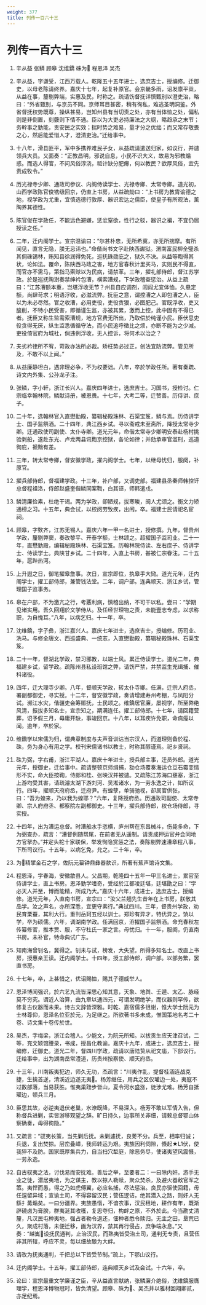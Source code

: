 ```yaml
---
weight: 377
title: 列传一百六十三
---
```


# 列传一百六十三

1. <span id="列传一百六十三-1"></span>
辛从益 张鳞 顾皋 沈维鐈 硃为 程恩泽 吴杰

2. <span id="列传一百六十三-2"></span>
辛从益，字谦受，江西万载人。乾隆五十五年进士，选庶吉士，授编修。迁御史，以母老陈请终养。嘉庆十七年，起复补原官。会京畿多雨，诏发廪平粜，从益在事，釐剔弊端，实惠及民，时称之。疏请饬督抚详慎甄别以澄吏治，略曰：“外省甄别，与京员不同。京师耳目甚密，稍有徇私，难逃圣明洞鉴。外省督抚权势既尊，操纵甚易，岂知州县有当切责之处，亦有当体恤之处，偏私则是非倒置，刻覈则下情不通。臣以为大吏必持廉法之大纲，略趋承之末节；务幹事之勤能，责安民之实效；揣时势之难易，量才分之优绌；而又常存敬畏之心，然后能爱惜人才，澄清吏治。”迁给事中。

3. <span id="列传一百六十三-3"></span>
十八年，滑县匪平，军中多携养难民子女，从益疏请遣送归家，如议行，并谴领兵大员。又面奏：“正教昌明，邪说自息，小民不识大义，故易为邪教煽惑。而选人得官，不问风俗淳浇，祗计缺分肥瘠，何以教民？欲厚风俗，宜先责成牧令。”

4. <span id="列传一百六十三-4"></span>
历光禄寺少卿、通政司参议、内阁侍读学士、光禄寺卿、太常寺卿。道光初，山西学政陈官俊镌级回京，仍直上书房，从益疏劾曰：“上书房为教胄谕德之地，视学政为尤重，宜慎选德行敦厚、器识宏达之儒臣，使皇子有所观法，薰陶养其德性。

5. <span id="列传一百六十三-5"></span>
陈官俊在学政任，不能远色避嫌，惩忿窒欲，性行之驳，器识之褊，不宜仍居授读之任。”

6. <span id="列传一百六十三-6"></span>
二年，迁内阁学士。宣宗温谕曰：“尔甚朴忠，无所希冀，亦无所揣摩。有所闻见，直言无隐，朕无忌讳也。”命偕尚书文孚赴陕西谳狱。渭南富民柳全璧杀其佣硃锡林，贿知县徐润得免死，巡抚硃勋庇之，狱久不决。从益等鞫得其状，论如法。覆命，陈陕西马政之害，地方官春秋计里买马，实则民不得直，而官亦不需马，第指马索赇以为民病，请禁革。三年，擢礼部侍郎，督江苏学政。於是巡抚陶澍奏禁绅衿包漕，横索漕规，下学政稽查惩治。从益上疏曰：“江苏漕额本重，岂堪浮收无节？州县自应调剂，闾阎尤宜体恤。久悬定额，尚肆苛求；明语浮收，必滋流弊。抚臣之意，谓控漕之人即包漕之人，臣以为未必尽然。官之收漕，必用吏役，吏役贪狠，必图肥己。官既浮收，吏又朘削，不特小民受害，即循谨生监，亦被其累，激而上控，此中固有不得已者。抚臣又称生监需索漕规，地方官费无所出，乃取偿於纯谨小民。臣伏思吏役贪得无厌，纵生监悉循循守法，而小民追呼徵比之烦，亦断不能为之少减。吏役倚官府为城社，倘违例浮收，无人控诉，将何术以治之？

7. <span id="列传一百六十三-7"></span>
夫劣衿律所不宥，苛政亦法所必裁。矫枉势必过正，创法宜防流弊。管见所及，不敢不以上闻。”

8. <span id="列传一百六十三-8"></span>
从益廉静坦白，遇非理必争，不为权要诎。八年，卒於学政任所。著有奏疏、诗文内外集、公孙龙子注。

9. <span id="列传一百六十三-9"></span>
张鳞，字小轩，浙江长兴人。嘉庆四年进士，选庶吉士。习国书，授检讨。仁宗临幸翰林院，鳞献诗册，被恩赉。十七年，大考二等，迁赞善。历侍讲、庶子。

10. <span id="列传一百六十三-10"></span>
二十年，选翰林官入直懋勤殿，纂辑秘殿珠林、石渠宝笈，鳞与焉。历侍讲学士、国子监祭酒。二十四年，典江西乡试。寻以斋戒未至斋所，降授太常寺少卿。迁通政使司副使、太仆寺卿。道光元年，命偕太常寺少卿明安泰赴杨村挑验剥船，遂赴东光、卢龙两县讯鞫京控狱，各论如律；并劾承审官滥刑，巡道徇庇，褫黜有差。

11. <span id="列传一百六十三-11"></span>
三年，转太常寺卿，督安徽学政，擢内阁学士。七年，以继母忧归，服阕，补原官。

12. <span id="列传一百六十三-12"></span>
擢兵部侍郎，督福建学政。十三年，补户部，又调吏部。福建县丞秦师韩控讦总督程祖洛，侍郎赵盛奎偕鳞同案鞫，白其诬，师韩遣戍。

13. <span id="列传一百六十三-13"></span>
鳞清廉俭素，杜绝干谒。两为学政，卻陋规，拔寒畯，闽人尤颂之。衡文力矫通榜之习。十五年，典会试，以校阅劳致疾，出闱，卒。福建士民请祀名宦祠。

14. <span id="列传一百六十三-14"></span>
顾皋，字歅齐，江苏无锡人。嘉庆六年一甲一名进士，授修撰。九年，督贵州学政，釐剔弊窦，奏改黎平、开泰学额，士林颂之。超擢国子监司业。二十一年，直懋勤殿，编辑秘殿珠林、石渠宝笈。历翰林院侍读、左右庶子、侍讲学士、侍读学士。典陕甘乡试。二十四年，入直上书房，甚被仁宗眷注。二十五年，扈跸热河。

15. <span id="列传一百六十三-15"></span>
上升遐之日，御笔擢皋詹事。次日，宣宗即位，执皋手大恸。道光元年，迁内阁学士，擢工部侍郎，兼管钱法堂。二年，调户部。连典顺天、浙江乡试，管理国子监事务。

16. <span id="列传一百六十三-16"></span>
皋在户部，不为激亢之行，考覈利病，慎稽出纳，不可干以私。尝曰：“学期见诸实用。吾久回翔於文学侍从。及任经世理物之责，未能壹志专虑，以求称职，为自愧耳。”八年，以病乞归。十一年，卒。

17. <span id="列传一百六十三-17"></span>
沈维鐈，字子彝，浙江嘉兴人。嘉庆七年进士，选庶吉士，授编修。历司业、洗马。与修全唐文、西巡盛典、一统志，入直懋勤殿，纂辑秘殿珠林、石渠宝笈。

18. <span id="列传一百六十三-18"></span>
二十一年，督湖北学政，禁习邪教，以端士风。累迁侍读学士。道光二年，典福建乡试，留学政。疏陈州县私设班馆之弊，请饬严禁，并禁监生充缉捕、催科诸役。

19. <span id="列传一百六十三-19"></span>
四年，迁大理寺少卿。八年，督顺天学政，转太仆寺卿。任满，迁宗人府丞，署副都御史，寻实授。十二年，督安徽学政，奏请增建寿州考棚，与凤阳分试。濒江水灾，偕疆吏会筹赈抚，士民颂之。维鐈居官廉，屡视学，所至弊绝风清，振拔多知名士，宣宗知之，期满连任。擢工部侍郎。十七年，请回籍营葬，诏予假三月，毋庸开缺，事竣回京。十八年，以耳疾许免职，命病痊以闻。逾年，卒於家。

20. <span id="列传一百六十三-20"></span>
维鐈学以宋儒为归，谓典章制度与夫声音训诂当宗汉人，而道理则备於程、硃，务为身心有用之学。校刊宋儒诸书以教士，时称其醇谨焉。祀乡贤祠。

21. <span id="列传一百六十三-21"></span>
硃为弼，字右甫，浙江平湖人。嘉庆十年进士，授兵部主事，迁员外郎。道光元年，授御史，迁给事中。疏请整顿京师缉捕，劾仓场覆奏海运仓豆石霉变情形不实，命大臣按鞫，侍郎和桂、张映汉并被谴。又疏陈江苏海口壅塞，浙江上游均受其害，请疏濬太湖下游刘河、吴淞诸水，为一劳永逸之计，如所议行。四年，擢顺天府府丞，迁府尹。有蝗孽，单骑驰视，卻属官供张，曰：“吾为蝗来，乃以我为蝗耶？”六年，复降授府丞。历通政司副使、太常寺卿、宗人府府丞、都察院左副都御史。十三年，擢兵部侍郎，权仓场侍郎，寻实授。

22. <span id="列传一百六十三-22"></span>
十四年，出为漕运总督。时漕船水手恣横，庐州帮在东昌械斗，伤毙多命，下为弼查办，疏言：“漕督例随帮尾，在前者无从遥制。请责成押运官弁会同地方官拏办。”并定头柁十家联保，举发徇隐赏惩之法，奏陈剔弊速漕章程八事，下所司议行。十五年，以病乞免，允之。二十年，卒。

23. <span id="列传一百六十三-23"></span>
为精揅金石之学，佐阮元纂钟鼎彝器款识，所著有蕉声馆诗文集。

24. <span id="列传一百六十三-24"></span>
程恩泽，字春海，安徽歙县人。父昌期，乾隆四十五年一甲三名进士，累官至侍讲学士，直上书房。恩泽勤学嗜奇，受经於江都凌廷堪，廷堪勖之曰：“学必天人并至，博而能精，所成乃大。”嘉庆十六年，成进士，选庶吉士，授编修。道光元年，入直南书房，宣宗曰：“汝父兰翘先生昔年在上书房，朕敬其品学。汝之声名，亦所深悉，宜更守素行。”典试四川。三年，督贵州学政，劝民育栗蚕，其利大行。重刊岳珂五经以训士。郑珍有异才，特优异之，饷以学，卒为硕儒。六年，调湖南学政。任满回京，洊擢国子监祭酒。命充春秋左传纂修官，推本贾、服，不守杜氏一家之言。母忧归。十一年，服阕，仍直南书房。未补官，特命典试广东。

25. <span id="列传一百六十三-25"></span>
知南海曾钊名，冀得之。钊未与试，榜发，大失望。所得多知名士。改直上书房，授惠亲王读。迁内阁学士。十四年，授工部侍郎，调户部。以部务繁，罢直书房。

26. <span id="列传一百六十三-26"></span>
十七年，卒，上甚惜之，优诏赐恤，赐其子德威举人。

27. <span id="列传一百六十三-27"></span>
恩泽博闻强识，於六艺九流皆深思心知其意，天象、地舆、壬遁、太乙、脉经莫不穷究。谓近人治算，由九章以通四元，可谓发明绝学，而仪器则罕传，欲修复古仪器而未果。诗古文辞皆深雅。时乾、嘉宿儒多徂谢，惟大学士阮元为士林尊仰，恩泽名位亚於元，为足继之。所欲著书多未成，惟国策地名考二十卷、诗文集十卷传於世。

28. <span id="列传一百六十三-28"></span>
吴杰，字梅梁，浙江会稽人。少能文，为阮元所知。以拔贡生应天津召试，二等，充文颖馆謄录，书成，授昌化教谕。嘉庆十九年，成进士，选庶吉士，授编修，迁御史。道光二年，督四川学政，疏请以唐陆贽从祀文庙，下部议行。迁给事中，出为湖南岳常澧道，历贵州按察使、顺天府丞。

29. <span id="列传一百六十三-29"></span>
十三年，川南叛夷犯边，师久无功，杰疏言：“川夷作乱，提督桂涵连战克捷，生擒首逆，清溪近边遂无夷。杨芳继任，用兵之区仅瓘边一处，夷寇不过数部落，当易获胜。惟夷巢跬步皆山，夏令河水盛涨，徒涉尤难。杨芳自抵瓘边，顿兵三月。

30. <span id="列传一百六十三-30"></span>
臣思其故，必逆夷退伏老巢，水潦既降，不易深入。杨芳不敢以军情入告，但称督兵进剿，实皆游移观望之辞。旷日持久，边事所关非细，请敕总督鄂山体察确奏，毋得徇隐。”

31. <span id="列传一百六十三-31"></span>
又疏言：“驭夷长策，当先剿后抚。未剿遽抚，良莠不分。兵至，相率归诚；兵退，复出焚掠。层峦叠嶂，我师转运为艰。夷族因利伺隙，倏起★L1伏，使我猝不及防。国家既厚集兵力，自当扫穴犁庭，除恶务尽，使诸夷望风震慑，一劳永逸。

32. <span id="列传一百六十三-32"></span>
自古驭夷之法，讨伐易而安抚难。善后之举，至要者二：一曰除内奸。游手无业之徒，潜居夷地，为之谋主，教以掠人勒赎，聚众焚杀，及避火器敌官军之策。夷悍而愚，得之乃如虎傅翼，必应名捕，尽法惩治。良民亦驱使回籍，毋任逗留异域；宣谕土司，不得容留汉民；营伍逻诘，绝其潜入之路，则奸人无繇扌冓煽矣。一曰分疆界。夷族愚惰，不谙农事，汉民租地，耕作有年，既渐辟磽卤为膏腴，群夷涎其收穫，复思夺归，构衅之原，不外於此。今当勘丈清釐，凡汉民屯种夷地，强占者勒令退还，佃种者悉令赎归。无主之田，垦荒已久，聚成村落，未便迁移，画为汉界，禁其再行侵占，庶争端永息。”又奏：“越巂设抚民通判，止治汉民，而熟夷皆受治土司，通判无专责，且营伍非其所辖，呼应不灵，每以细故酿为大衅。

33. <span id="列传一百六十三-33"></span>
请改为抚夷通判，千把总以下皆受节制。”疏上，下鄂山议行。

34. <span id="列传一百六十三-34"></span>
迁内阁学士。十五年，擢工部侍郎，连典顺天乡试及会试。十六年，卒。

35. <span id="列传一百六十三-35"></span>
论曰：宣宗最重文学廉谨之臣，辛从益直言献纳，张鳞廉介绝俗，沈维鐈服膺理学，程恩泽博物冠时，皆负清望。顾皋、硃为、吴杰并以雅材回翔卿贰，亦足纪焉。
